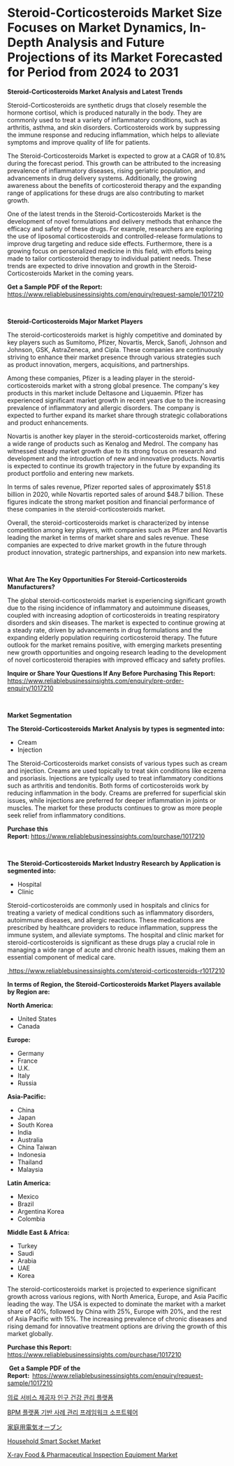 <p><h1>Steroid-Corticosteroids Market Size Focuses on Market Dynamics, In-Depth Analysis and Future Projections of its Market Forecasted for Period from 2024 to 2031</h1></p><p><strong>Steroid-Corticosteroids Market Analysis and Latest Trends</strong></p>
<p><p>Steroid-Corticosteroids are synthetic drugs that closely resemble the hormone cortisol, which is produced naturally in the body. They are commonly used to treat a variety of inflammatory conditions, such as arthritis, asthma, and skin disorders. Corticosteroids work by suppressing the immune response and reducing inflammation, which helps to alleviate symptoms and improve quality of life for patients.</p><p>The Steroid-Corticosteroids Market is expected to grow at a CAGR of 10.8% during the forecast period. This growth can be attributed to the increasing prevalence of inflammatory diseases, rising geriatric population, and advancements in drug delivery systems. Additionally, the growing awareness about the benefits of corticosteroid therapy and the expanding range of applications for these drugs are also contributing to market growth.</p><p>One of the latest trends in the Steroid-Corticosteroids Market is the development of novel formulations and delivery methods that enhance the efficacy and safety of these drugs. For example, researchers are exploring the use of liposomal corticosteroids and controlled-release formulations to improve drug targeting and reduce side effects. Furthermore, there is a growing focus on personalized medicine in this field, with efforts being made to tailor corticosteroid therapy to individual patient needs. These trends are expected to drive innovation and growth in the Steroid-Corticosteroids Market in the coming years.</p></p>
<p><strong>Get a Sample PDF of the Report:&nbsp;</strong> <a href="https://www.reliablebusinessinsights.com/enquiry/request-sample/1017210">https://www.reliablebusinessinsights.com/enquiry/request-sample/1017210</a></p>
<p>&nbsp;</p>
<p><strong>Steroid-Corticosteroids Major Market Players</strong></p>
<p><p>The steroid-corticosteroids market is highly competitive and dominated by key players such as Sumitomo, Pfizer, Novartis, Merck, Sanofi, Johnson and Johnson, GSK, AstraZeneca, and Cipla. These companies are continuously striving to enhance their market presence through various strategies such as product innovation, mergers, acquisitions, and partnerships.</p><p>Among these companies, Pfizer is a leading player in the steroid-corticosteroids market with a strong global presence. The company's key products in this market include Deltasone and Liquaemin. Pfizer has experienced significant market growth in recent years due to the increasing prevalence of inflammatory and allergic disorders. The company is expected to further expand its market share through strategic collaborations and product enhancements.</p><p>Novartis is another key player in the steroid-corticosteroids market, offering a wide range of products such as Kenalog and Medrol. The company has witnessed steady market growth due to its strong focus on research and development and the introduction of new and innovative products. Novartis is expected to continue its growth trajectory in the future by expanding its product portfolio and entering new markets.</p><p>In terms of sales revenue, Pfizer reported sales of approximately $51.8 billion in 2020, while Novartis reported sales of around $48.7 billion. These figures indicate the strong market position and financial performance of these companies in the steroid-corticosteroids market.</p><p>Overall, the steroid-corticosteroids market is characterized by intense competition among key players, with companies such as Pfizer and Novartis leading the market in terms of market share and sales revenue. These companies are expected to drive market growth in the future through product innovation, strategic partnerships, and expansion into new markets.</p></p>
<p>&nbsp;</p>
<p><strong>What Are The Key Opportunities For Steroid-Corticosteroids Manufacturers?</strong></p>
<p><p>The global steroid-corticosteroids market is experiencing significant growth due to the rising incidence of inflammatory and autoimmune diseases, coupled with increasing adoption of corticosteroids in treating respiratory disorders and skin diseases. The market is expected to continue growing at a steady rate, driven by advancements in drug formulations and the expanding elderly population requiring corticosteroid therapy. The future outlook for the market remains positive, with emerging markets presenting new growth opportunities and ongoing research leading to the development of novel corticosteroid therapies with improved efficacy and safety profiles.</p></p>
<p><strong>Inquire or Share Your Questions If Any Before Purchasing This Report:</strong> <a href="https://www.reliablebusinessinsights.com/enquiry/pre-order-enquiry/1017210">https://www.reliablebusinessinsights.com/enquiry/pre-order-enquiry/1017210</a></p>
<p>&nbsp;</p>
<p><strong>Market Segmentation</strong></p>
<p><strong>The Steroid-Corticosteroids Market Analysis by types is segmented into:</strong></p>
<p><ul><li>Cream</li><li>Injection</li></ul></p>
<p><p>The Steroid-Corticosteroids market consists of various types such as cream and injection. Creams are used topically to treat skin conditions like eczema and psoriasis. Injections are typically used to treat inflammatory conditions such as arthritis and tendonitis. Both forms of corticosteroids work by reducing inflammation in the body. Creams are preferred for superficial skin issues, while injections are preferred for deeper inflammation in joints or muscles. The market for these products continues to grow as more people seek relief from inflammatory conditions.</p></p>
<p><strong>Purchase this Report:&nbsp;</strong><a href="https://www.reliablebusinessinsights.com/purchase/1017210">https://www.reliablebusinessinsights.com/purchase/1017210</a></p>
<p>&nbsp;</p>
<p><strong>The Steroid-Corticosteroids Market Industry Research by Application is segmented into:</strong></p>
<p><ul><li>Hospital</li><li>Clinic</li></ul></p>
<p><p>Steroid-corticosteroids are commonly used in hospitals and clinics for treating a variety of medical conditions such as inflammatory disorders, autoimmune diseases, and allergic reactions. These medications are prescribed by healthcare providers to reduce inflammation, suppress the immune system, and alleviate symptoms. The hospital and clinic market for steroid-corticosteroids is significant as these drugs play a crucial role in managing a wide range of acute and chronic health issues, making them an essential component of medical care.</p></p>
<p><a href="https://www.reliablebusinessinsights.com/steroid-corticosteroids-r1017210">&nbsp;https://www.reliablebusinessinsights.com/steroid-corticosteroids-r1017210</a></p>
<p><strong>In terms of Region, the Steroid-Corticosteroids Market Players available by Region are:</strong></p>
<p>
    <p> <strong> North America: </strong>
        <ul>
            <li>United States</li>
            <li>Canada</li>
        </ul>
        </p> 
    <p> <strong> Europe: </strong>
        <ul>
            <li>Germany</li>
            <li>France</li>
            <li>U.K.</li>
            <li>Italy</li>
            <li>Russia</li>
        </ul>
        </p> 
    <p> <strong> Asia-Pacific: </strong>
        <ul>
            <li>China</li>
            <li>Japan</li>
            <li>South Korea</li>
            <li>India</li>
            <li>Australia</li>
            <li>China Taiwan</li>
            <li>Indonesia</li>
            <li>Thailand</li>
            <li>Malaysia</li>
        </ul>
        </p> 
    <p> <strong> Latin America: </strong>
        <ul>
            <li>Mexico</li>
            <li>Brazil</li>
            <li>Argentina Korea</li>
            <li>Colombia</li>
        </ul>
        </p> 
    <p> <strong> Middle East & Africa: </strong>
        <ul>
            <li>Turkey</li>
            <li>Saudi</li>
            <li>Arabia</li>
            <li>UAE</li>
            <li>Korea</li>
        </ul>
    </p>
    </p>
<p><p>The steroid-corticosteroids market is projected to experience significant growth across various regions, with North America, Europe, and Asia Pacific leading the way. The USA is expected to dominate the market with a market share of 40%, followed by China with 25%, Europe with 20%, and the rest of Asia Pacific with 15%. The increasing prevalence of chronic diseases and rising demand for innovative treatment options are driving the growth of this market globally.</p></p>
<p><strong>Purchase this Report: </strong><a href="https://www.reliablebusinessinsights.com/purchase/1017210">https://www.reliablebusinessinsights.com/purchase/1017210</a></p>
<p>&nbsp;<strong>Get a Sample PDF of the Report:&nbsp;&nbsp;</strong><a href="https://www.reliablebusinessinsights.com/enquiry/request-sample/1017210">https://www.reliablebusinessinsights.com/enquiry/request-sample/1017210</a></p>
<p><strong></strong></p>
<p><p><a href="https://medium.com/@kellyclarkson42/%EC%9D%98%EB%A3%8C-%EC%A0%9C%EA%B3%B5%EC%9E%90-%EC%9D%B8%EA%B5%AC-%EA%B1%B4%EA%B0%95-%EA%B4%80%EB%A6%AC-%ED%94%8C%EB%9E%AB%ED%8F%BC-%EC%8B%9C%EC%9E%A5-%EC%9C%A0%ED%98%95-%EC%9D%91%EC%9A%A9-%EB%B0%8F-%EC%A7%80%EB%A6%AC%EB%B3%84-%ED%8F%AC%EA%B4%84%EC%A0%81-%ED%8F%89%EA%B0%80-390e56eb6427">의료 서비스 제공자 인구 건강 관리 플랫폼</a></p><p><a href="https://medium.com/@danieldobroiu20221/%ED%94%8C%EB%9E%AB%ED%8F%BC-%EA%B8%B0%EB%B0%98%EC%9D%98-%EC%BC%80%EC%9D%B4%EC%8A%A4-%EA%B4%80%EB%A6%AC-%ED%94%84%EB%A0%88%EC%9E%84%EC%9B%8C%ED%81%AC-%EC%86%8C%ED%94%84%ED%8A%B8%EC%9B%A8%EC%96%B4-%EC%8B%9C%EC%9E%A5-%EC%A0%90%EC%9C%A0%EC%9C%A8-%EB%B3%80%ED%99%94-%EB%B0%8F-%EC%8B%9C%EC%9E%A5-%EC%84%B1%EC%9E%A5-%EC%B6%94%EC%9D%B4-2024-2031-f424aa727515">BPM 플랫폼 기반 사례 관리 프레임워크 소프트웨어</a></p><p><a href="https://github.com/hilmi-2a/Market-Research-Report-List-1/blob/main/582607687359.md">家庭用電気オーブン</a></p><p><a href="https://issuu.com/reportprime-2/docs/household-smart-socket-market-size-2030.pptx">Household Smart Socket Market</a></p><p><a href="https://github.com/jerrycopelandthomaswsqd8q/Market-Research-Report-List-2/blob/main/x-ray-food-pharmaceutical-inspection-equipment-market.md">X-ray Food & Pharmaceutical Inspection Equipment Market</a></p></p>